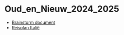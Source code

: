# Oud_en_Nieuw_2024_2025

- [Brainstorm document](https://github.com/qscholten/Oud_en_Nieuw_2024_2025/blob/main/oud_en_nieuw_2024_2025.md)
- [Reisplan Italië](https://github.com/qscholten/Oud_en_Nieuw_2024_2025/blob/main/Italie.md)
